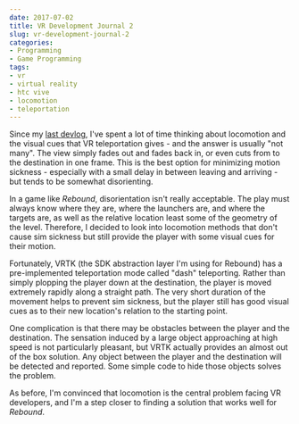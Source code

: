```yaml
---
date: 2017-07-02
title: VR Development Journal 2
slug: vr-development-journal-2
categories:
- Programming
- Game Programming
tags:
- vr
- virtual reality
- htc vive
- locomotion
- teleportation
---
```


Since my [last devlog](/post/2017/06/24/vr-development-journal-1.html), I've spent a lot of time thinking about locomotion and the visual cues that VR teleportation gives - and the answer is usually "not many". The view simply fades out and fades back in, or even cuts from to the destination in one frame. This is the best option for minimizing motion sickness - especially with a small delay in between leaving and arriving - but tends to be somewhat disorienting.

In a game like _Rebound_, disorientation isn't really acceptable. The play must always know where they are, where the launchers are, and where the targets are, as well as the relative location least some of the geometry of the level. Therefore, I decided to look into locomotion methods that don't cause sim sickness but still provide the player with some visual cues for their motion.

Fortunately, VRTK (the SDK abstraction layer I'm using for Rebound) has a pre-implemented teleportation mode called "dash" teleporting. Rather than simply plopping the player down at the destination, the player is moved extremely rapidly along a straight path. The very short duration of the movement helps to prevent sim sickness, but the player still has good visual cues as to their new location's relation to the starting point.

One complication is that there may be obstacles between the player and the destination. The sensation induced by a large object approaching at high speed is not particularly pleasant, but VRTK actually provides an almost out of the box solution. Any object between the player and the destination will be detected and reported. Some simple code to hide those objects solves the problem.

As before, I'm convinced that locomotion is the central problem facing VR developers, and I'm a step closer to finding a solution that works well for _Rebound_.
